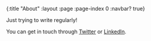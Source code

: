{:title "About"
 :layout :page
 :page-index 0
 :navbar? true}

Just trying to write regularly!

You can get in touch through [Twitter](https://twitter.com/chesnaisa) or [LinkedIn](https://www.linkedin.com/in/antoine-chesnais-311b69ab/).